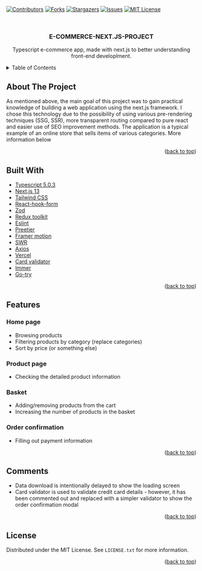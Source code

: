 <div id="top"></div>

<!-- PROJECT SHIELDS -->
<!--
*** I'm using markdown "reference style" links for readability.
*** Reference links are enclosed in brackets [ ] instead of parentheses ( ).
*** See the bottom of this document for the declaration of the reference variables
*** for contributors-url, forks-url, etc. This is an optional, concise syntax you may use.
*** https://www.markdownguide.org/basic-syntax/#reference-style-links
-->
[![Contributors][contributors-shield]][contributors-url]
[![Forks][forks-shield]][forks-url]
[![Stargazers][stars-shield]][stars-url]
[![Issues][issues-shield]][issues-url]
[![MIT License][license-shield]][license-url]

<!-- PROJECT LOGO -->
<br />
<div align="center">


<h3 align="center">E-COMMERCE-NEXT.JS-PROJECT</h3>

  <p align="center">
  Typescript e-commerce app, made with next.js to better understanding front-end developlment.
  </p>
</div>



<!-- TABLE OF CONTENTS -->
<details>
  <summary>Table of Contents</summary>
  <ol>
    <li><a href="#about-the-project">About the project</a></li>
     <li><a href="#built-with">Built With</a></li>
    <li><a href="#features">Features</a></li>
    <li><a href="#comments">Comments</a></li>
    <li><a href="#license">License</a></li>
  </ol>
</details>



<!-- ABOUT THE PROJECT -->
## About The Project
As mentioned above, the main goal of this project was to gain practical knowledge of building a web application using the next.js framework. I chose this technology due to the possibility of using various pre-rendering techniques (SSG, SSR), more transparent routing compared to pure react and easier use of SEO improvement methods.
The application is a typical example of an online store that sells items of various categories. More information below

<p align="right">(<a href="#top">back to top</a>)</p>

## Built With

* [Typescript 5.0.3](https://www.typescriptlang.org/docs/)
* [Next.js 13](https://nextjs.org/docs)
* [Tailwind CSS](https://v2.tailwindcss.com/docs)
* [React-hook-form](https://react-hook-form.com/api/)
* [Zod](https://zod.dev/)
* [Redux toolkit](https://redux-toolkit.js.org/)
* [Eslint](https://eslint.org/docs/latest/)
* [Preetier](https://prettier.io/docs/en/options.html)
* [Framer motion](https://www.framer.com/motion/)
* [SWR](https://swr.vercel.app/)
* [Axios](https://axios-http.com/docs/intro)
* [Vercel](https://vercel.com/docs)
* [Card validator](https://vercel.com/docs)
* [Immer](https://vercel.com/docs)
* [Go-try](https://vercel.com/docs)

<p align="right">(<a href="#top">back to top</a>)</p>


## Features
### Home page
- Browsing products
- Filtering products by category (replace categories)
- Sort by price (or something else)

### Product page
- Checking the detailed product information

### Basket
- Adding/removing products from the cart
- Increasing the number of products in the basket

### Order confirmation
- Filling out payment information


<p align="right">(<a href="#top">back to top</a>)</p>

## Comments

- Data download is intentionally delayed to show the loading screen
- Card validator is used to validate credit card details - however, it has been commented out and replaced with a simpler validator to show the order confirmation modal



<p align="right">(<a href="#top">back to top</a>)</p>





<!-- LICENSE -->
## License

Distributed under the MIT License. See `LICENSE.txt` for more information.

<p align="right">(<a href="#top">back to top</a>)</p>







<!-- MARKDOWN LINKS & IMAGES -->
<!-- https://www.markdownguide.org/basic-syntax/#reference-style-links -->
[contributors-shield]: https://img.shields.io/github/contributors/pStrachota/E-COMMERCE-NEXT.JS.svg?style=for-the-badge
[contributors-url]: https://github.com/pStrachota/E-COMMERCE-NEXT.JS/graphs/contributors
[forks-shield]: https://img.shields.io/github/forks/pStrachota/E-COMMERCE-NEXT.JS.svg?style=for-the-badge
[forks-url]: https://github.com/pStrachota/E-COMMERCE-NEXT.JS/network/members
[stars-shield]: https://img.shields.io/github/stars/pStrachota/E-COMMERCE-NEXT.JS.svg?style=for-the-badge
[stars-url]: https://github.com/pStrachota/E-COMMERCE-NEXT.JS/stargazers
[issues-shield]: https://img.shields.io/github/issues/pStrachota/E-COMMERCE-NEXT.JS.svg?style=for-the-badge
[issues-url]: https://github.com/pStrachota/E-COMMERCE-NEXT.JS/issues
[license-shield]: https://img.shields.io/github/license/pStrachota/E-COMMERCE-NEXT.JS.svg?style=for-the-badge
[license-url]: https://github.com/pStrachota/E-COMMERCE-NEXT.JS/blob/master/LICENSE.txt
[linkedin-shield]: https://img.shields.io/badge/-LinkedIn-black.svg?style=for-the-badge&logo=linkedin&colorB=555
[linkedin-url]: https://linkedin.com/in/linkedin_username
[product-screenshot]: images/screenshot.png



